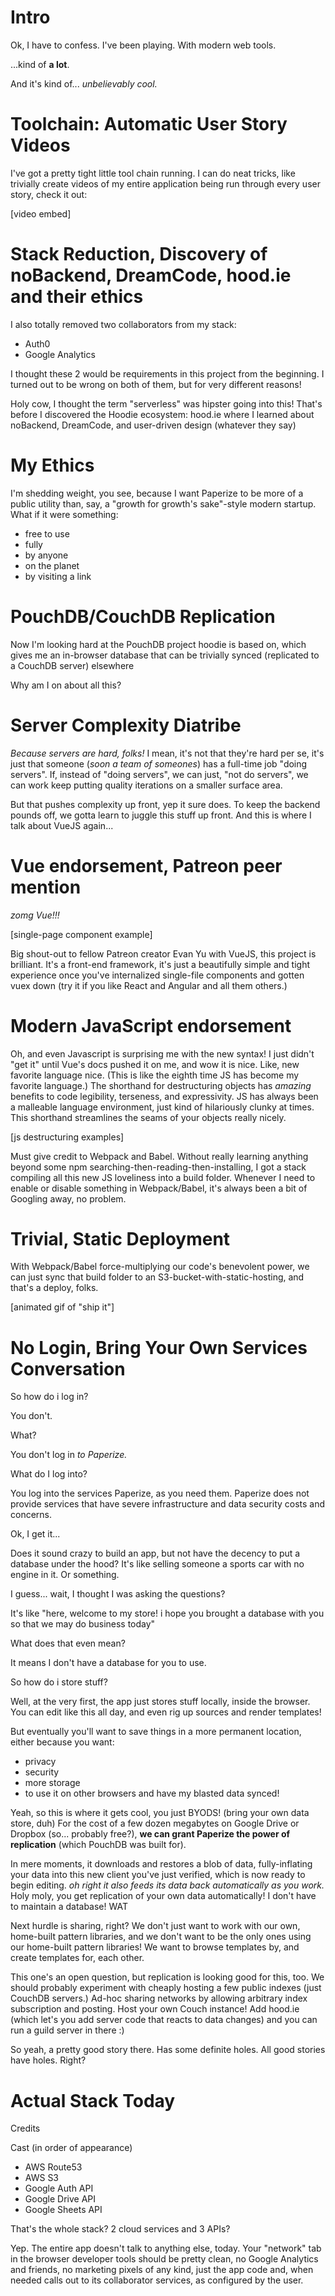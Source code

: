 

# Intro

Ok, I have to confess. I've been playing. With modern web tools.

...kind of **a lot**.

And it's kind of... _unbelievably cool._


# Toolchain: Automatic User Story Videos

I've got a pretty tight little tool chain running. I can do neat tricks, like trivially create videos of my entire application being run through every user story, check it out:

[video embed]

# Stack Reduction, Discovery of noBackend, DreamCode, hood.ie and their ethics

I also totally removed two collaborators from my stack:
- Auth0
- Google Analytics

I thought these 2 would be requirements in this project from the beginning. I turned out to be wrong on both of them, but for very different reasons!

Holy cow, I thought the term "serverless" was hipster going into this! That's before I discovered the Hoodie ecosystem: hood.ie where I learned about noBackend, DreamCode, and user-driven design (whatever they say)

# My Ethics

I'm shedding weight, you see, because I want Paperize to be more of a public utility than, say, a "growth for growth's sake"-style modern startup. What if it were something:
- free to use
- fully
- by anyone
- on the planet
- by visiting a link

# PouchDB/CouchDB Replication

Now I'm looking hard at the PouchDB project hoodie is based on, which gives me an in-browser database that can be trivially synced (replicated to a CouchDB server) elsewhere

Why am I on about all this?

# Server Complexity Diatribe

_Because servers are hard, folks!_ I mean, it's not that they're hard per se, it's just that someone (_soon a team of someones_) has a full-time job "doing servers". If, instead of "doing servers", we can just, "not do servers", we can work keep putting quality iterations on a smaller surface area.

But that pushes complexity up front, yep it sure does. To keep the backend pounds off, we gotta learn to juggle this stuff up front. And this is where I talk about VueJS again...

# Vue endorsement, Patreon peer mention

_zomg Vue!!!_

[single-page component example]

Big shout-out to fellow Patreon creator Evan Yu with VueJS, this project is brilliant. It's a front-end framework, it's just a beautifully simple and tight experience once you've internalized single-file components and gotten vuex down (try it if you like React and Angular and all them others.)

# Modern JavaScript endorsement

Oh, and even Javascript is surprising me with the new syntax! I just didn't "get it" until Vue's docs pushed it on me, and wow it is nice. Like, new favorite language nice. (This is like the eighth time JS has become my favorite language.) The shorthand for destructuring objects has _amazing_ benefits to code legibility, terseness, and expressivity. JS has always been a malleable language environment, just kind of hilariously clunky at times. This shorthand streamlines the seams of your objects really nicely.

[js destructuring examples]

Must give credit to Webpack and Babel. Without really learning anything beyond some npm searching-then-reading-then-installing, I got a stack compiling all this new JS loveliness into a build folder. Whenever I need to enable or disable something in Webpack/Babel, it's always been a bit of Googling away, no problem.

# Trivial, Static Deployment

With Webpack/Babel force-multiplying our code's benevolent power, we can just sync that build folder to an S3-bucket-with-static-hosting, and that's a deploy, folks.

[animated gif of "ship it"]

# No Login, Bring Your Own Services Conversation

So how do i log in?

You don't.

What?

You don't log in _to Paperize._

What do I log into?

You log into the services Paperize, as you need them. Paperize does not provide services that have severe infrastructure and data security costs and concerns.

Ok, I get it...

Does it sound crazy to build an app, but not have the decency to put a database under the hood? It's like selling someone a sports car with no engine in it. Or something.

I guess... wait, I thought I was asking the questions?

It's like "here, welcome to my store! i hope you brought a database with you so that we may do business today"

What does that even mean?

It means I don't have a database for you to use.

So how do i store stuff?

Well, at the very first, the app just stores stuff locally, inside the browser. You can edit like this all day, and even rig up sources and render templates!

But eventually you'll want to save things in a more permanent location, either because you want:
- privacy
- security
- more storage
- to use it on other browsers and have my blasted data synced!

Yeah, so this is where it gets cool, you just BYODS! (bring your own data store, duh) For the cost of a few dozen megabytes on Google Drive or Dropbox (so... probably free?), **we can grant Paperize the power of replication** (which PouchDB was built for).

In mere moments, it downloads and restores a blob of data, fully-inflating your data into this new client you've just verified, which is now ready to begin editing. _oh right it also feeds its data back automatically as you work._ Holy moly, you get replication of your own data automatically! I don't have to maintain a database! WAT

Next hurdle is sharing, right? We don't just want to work with our own, home-built pattern libraries, and we don't want to be the only ones using our home-built pattern libraries! We want to browse templates by, and create templates for, each other.

This one's an open question, but replication is looking good for this, too. We should probably experiment with cheaply hosting a few public indexes (just CouchDB servers.) Ad-hoc sharing networks by allowing arbitrary index subscription and posting. Host your own Couch instance! Add hood.ie (which let's you add server code that reacts to data changes) and you can run a guild server in there :)

So yeah, a pretty good story there. Has some definite holes. All good stories have holes. Right?

# Actual Stack Today

Credits

Cast (in order of appearance)
- AWS Route53
- AWS S3
- Google Auth API
- Google Drive API
- Google Sheets API

That's the whole stack? 2 cloud services and 3 APIs?

Yep. The entire app doesn't talk to anything else, today. Your "network" tab in the browser developer tools should be pretty clean, no Google Analytics and friends, no marketing pixels of any kind, just the app code and, when needed calls out to its collaborator services, as configured by the user.
